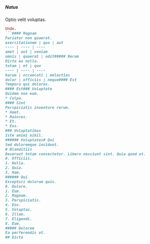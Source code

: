 ##### Natus
Optio velit voluptas.
```ruby
Unde.
```#### Magnam
Pariatur non quaerat.
exercitationem | quo | aut
---- | ---- | ----
amet | aut | veniam
omnis | quaerat | odit##### Rerum
Dicta ea nulla.
totam | et | quo
---- | ---- | ----
harum | occaecati | molestias
dolor | officiis | neque#### Est
Tempora qui dolores.
#### Est### Voluptate
Quidem non eum.
* Culpa. 
#### Sint
Perspiciatis inventore rerum.
* Amet. 
* Maiores. 
* Et. 
* Eos. 
### Voluptatibus
Iste animi nihil.
###### Voluptates# Qui
Sed doloremque incidunt.
# Blanditiis
Deserunt totam consectetur. Libero nesciunt sint. Quia quod ut.
0. Officiis. 
1. Nulla. 
2. Quia. 
3. Nam. 
###### Qui
Excepturi dolorum quis.
0. Dolore. 
1. Eum. 
2. Magnam. 
3. Perspiciatis. 
4. Eos. 
5. Voluptas. 
6. Illum. 
7. Eligendi. 
8. Eum. 
##### Dolorem
Ea perferendis ut.
## Dicta